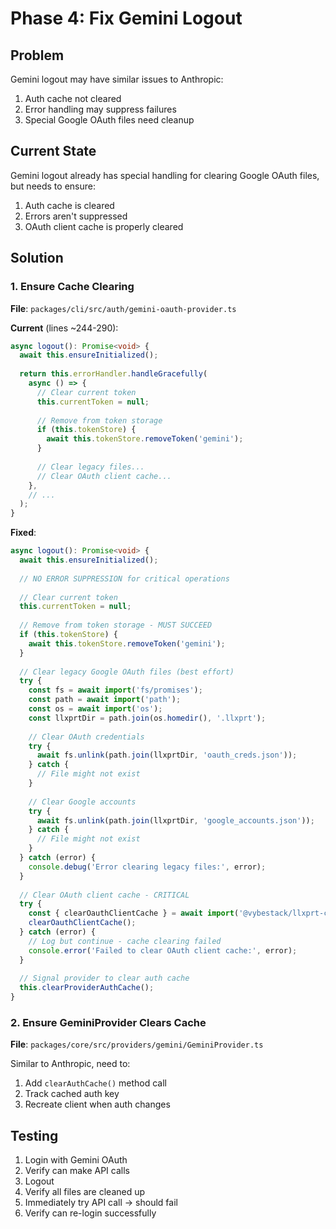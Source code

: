 # Phase 4: Fix Gemini Logout

## Problem
Gemini logout may have similar issues to Anthropic:
1. Auth cache not cleared
2. Error handling may suppress failures
3. Special Google OAuth files need cleanup

## Current State
Gemini logout already has special handling for clearing Google OAuth files, but needs to ensure:
1. Auth cache is cleared
2. Errors aren't suppressed
3. OAuth client cache is properly cleared

## Solution

### 1. Ensure Cache Clearing
**File**: `packages/cli/src/auth/gemini-oauth-provider.ts`

**Current** (lines ~244-290):
```typescript
async logout(): Promise<void> {
  await this.ensureInitialized();
  
  return this.errorHandler.handleGracefully(
    async () => {
      // Clear current token
      this.currentToken = null;
      
      // Remove from token storage
      if (this.tokenStore) {
        await this.tokenStore.removeToken('gemini');
      }
      
      // Clear legacy files...
      // Clear OAuth client cache...
    },
    // ...
  );
}
```

**Fixed**:
```typescript
async logout(): Promise<void> {
  await this.ensureInitialized();
  
  // NO ERROR SUPPRESSION for critical operations
  
  // Clear current token
  this.currentToken = null;
  
  // Remove from token storage - MUST SUCCEED
  if (this.tokenStore) {
    await this.tokenStore.removeToken('gemini');
  }
  
  // Clear legacy Google OAuth files (best effort)
  try {
    const fs = await import('fs/promises');
    const path = await import('path');
    const os = await import('os');
    const llxprtDir = path.join(os.homedir(), '.llxprt');
    
    // Clear OAuth credentials
    try {
      await fs.unlink(path.join(llxprtDir, 'oauth_creds.json'));
    } catch {
      // File might not exist
    }
    
    // Clear Google accounts
    try {
      await fs.unlink(path.join(llxprtDir, 'google_accounts.json'));
    } catch {
      // File might not exist
    }
  } catch (error) {
    console.debug('Error clearing legacy files:', error);
  }
  
  // Clear OAuth client cache - CRITICAL
  try {
    const { clearOauthClientCache } = await import('@vybestack/llxprt-code-core');
    clearOauthClientCache();
  } catch (error) {
    // Log but continue - cache clearing failed
    console.error('Failed to clear OAuth client cache:', error);
  }
  
  // Signal provider to clear auth cache
  this.clearProviderAuthCache();
}
```

### 2. Ensure GeminiProvider Clears Cache
**File**: `packages/core/src/providers/gemini/GeminiProvider.ts`

Similar to Anthropic, need to:
1. Add `clearAuthCache()` method call
2. Track cached auth key
3. Recreate client when auth changes

## Testing
1. Login with Gemini OAuth
2. Verify can make API calls
3. Logout
4. Verify all files are cleaned up
5. Immediately try API call → should fail
6. Verify can re-login successfully